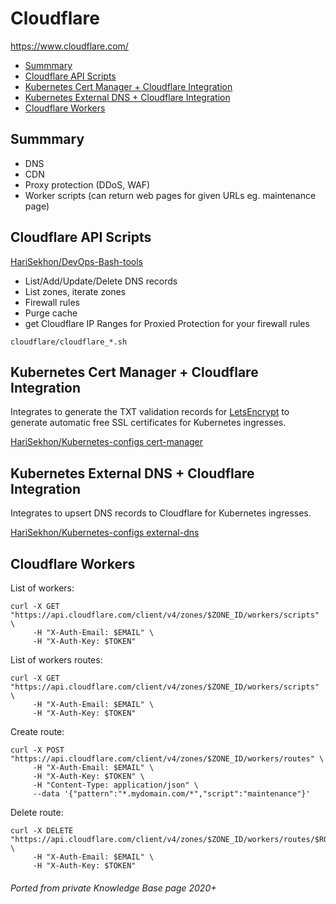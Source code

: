 # Cloudflare

<https://www.cloudflare.com/>

<!-- INDEX_START -->
- [Summmary](#summmary)
- [Cloudflare API Scripts](#cloudflare-api-scripts)
- [Kubernetes Cert Manager + Cloudflare Integration](#kubernetes-cert-manager--cloudflare-integration)
- [Kubernetes External DNS + Cloudflare Integration](#kubernetes-external-dns--cloudflare-integration)
- [Cloudflare Workers](#cloudflare-workers)
<!-- INDEX_END -->

## Summmary

- DNS
- CDN
- Proxy protection (DDoS, WAF)
- Worker scripts (can return web pages for given URLs eg. maintenance page)

## Cloudflare API Scripts

[HariSekhon/DevOps-Bash-tools](https://github.com/HariSekhon/DevOps-Bash-tools#internet-services)

- List/Add/Update/Delete DNS records
- List zones, iterate zones
- Firewall rules
- Purge cache
- get Cloudflare IP Ranges for Proxied Protection for your firewall rules

`cloudflare/cloudflare_*.sh`

## Kubernetes Cert Manager + Cloudflare Integration

Integrates to generate the TXT validation records for [LetsEncrypt](https://letsencrypt.org/) to generate automatic free SSL certificates for Kubernetes ingresses.

[HariSekhon/Kubernetes-configs cert-manager](https://github.com/HariSekhon/Kubernetes-configs/blob/master/cert-manager/base/cert-manager-clusterissuer.yaml)

## Kubernetes External DNS + Cloudflare Integration

Integrates to upsert DNS records to Cloudflare for Kubernetes ingresses.

[HariSekhon/Kubernetes-configs external-dns](https://github.com/HariSekhon/Kubernetes-configs/blob/master/external-dns/base/values.yaml#L164)

## Cloudflare Workers

List of workers:

```shell
curl -X GET "https://api.cloudflare.com/client/v4/zones/$ZONE_ID/workers/scripts" \
     -H "X-Auth-Email: $EMAIL" \
     -H "X-Auth-Key: $TOKEN"
```

List of workers routes:

```shell
curl -X GET "https://api.cloudflare.com/client/v4/zones/$ZONE_ID/workers/scripts" \
     -H "X-Auth-Email: $EMAIL" \
     -H "X-Auth-Key: $TOKEN"
```

Create route:

```shell
curl -X POST "https://api.cloudflare.com/client/v4/zones/$ZONE_ID/workers/routes" \
     -H "X-Auth-Email: $EMAIL" \
     -H "X-Auth-Key: $TOKEN" \
     -H "Content-Type: application/json" \
     --data '{"pattern":"*.mydomain.com/*","script":"maintenance"}'
```

Delete route:

```shell
curl -X DELETE "https://api.cloudflare.com/client/v4/zones/$ZONE_ID/workers/routes/$ROUTE_ID" \
     -H "X-Auth-Email: $EMAIL" \
     -H "X-Auth-Key: $TOKEN"
```

###### Ported from private Knowledge Base page 2020+
